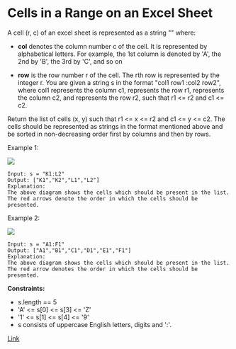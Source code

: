 # Cells in a Range on an Excel Sheet
A cell (r, c) of an excel sheet is represented as a string "<col><row>" where:

- **col** denotes the column number c of the cell. It is represented by alphabetical letters.
For example, the 1st column is denoted by 'A', the 2nd by 'B', the 3rd by 'C', and so on

- **row** is the row number r of the cell. The rth row is represented by the integer r.
  You are given a string s in the format "col1 row1 :col2 row2", where col1 represents the column c1, <row1> represents the row r1, <col2> represents the column c2, and <row2> represents the row r2, such that r1 <= r2 and c1 <= c2.


Return the list of cells (x, y) such that r1 <= x <= r2 and c1 <= y <= c2. The cells should be represented as strings in the format mentioned above and be sorted in non-decreasing order first by columns and then by rows.


Example 1:

![](https://assets.leetcode.com/uploads/2022/02/08/ex1drawio.png)

```
Input: s = "K1:L2"
Output: ["K1","K2","L1","L2"]
Explanation:
The above diagram shows the cells which should be present in the list.
The red arrows denote the order in which the cells should be presented.
```

Example 2:

![](https://assets.leetcode.com/uploads/2022/02/09/exam2drawio.png)

```
Input: s = "A1:F1"
Output: ["A1","B1","C1","D1","E1","F1"]
Explanation:
The above diagram shows the cells which should be present in the list.
The red arrow denotes the order in which the cells should be presented.
```

**Constraints:**
- s.length == 5
- 'A' <= s[0] <= s[3] <= 'Z'
- '1' <= s[1] <= s[4] <= '9'
- s consists of uppercase English letters, digits and ':'.

[Link](https://leetcode.com/problems/cells-in-a-range-on-an-excel-sheet/)